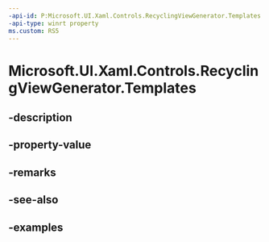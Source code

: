 ```yaml
---
-api-id: P:Microsoft.UI.Xaml.Controls.RecyclingViewGenerator.Templates
-api-type: winrt property
ms.custom: RS5
---
```


<!-- Property syntax.
public IMap<DataTemplate> Templates { get;  set; }
-->

# Microsoft.UI.Xaml.Controls.RecyclingViewGenerator.Templates

## -description

## -property-value

## -remarks

## -see-also

## -examples

